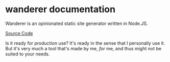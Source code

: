 # wanderer documentation

Wanderer is an opinionated static site generator written in Node.JS.

[Source Code](https://github.com/dmliao/wanderer)

Is it ready for production use? It's ready in the sense that I personally use it. But it's very much a tool that's made by me, _for_ me, and thus might not be suited to your needs.